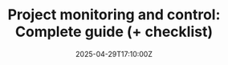 ---
title: 'Project monitoring and control: Complete guide (+ checklist)'
linkTitle: 'Project monitoring and control: Complete guide (+ checklist)'
date: '2025-04-29T17:10:00Z'
weight: 1
description: Effective project monitoring and controlling involves tracking progress,
  managing risks, and addressing issues to ensure project success. Key activities
  include data collection, performance assessment, and corrective actions, supported
  by tools like Gantt charts and project management software.
draft: false
ref: project-monitoring-and-control-complete-guide--checklist
---